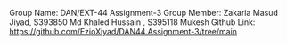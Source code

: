 Group Name: DAN/EXT-44
Assignment-3
Group Member: Zakaria Masud Jiyad, S393850
              Md Khaled Hussain , S395118
              Mukesh
Github Link: https://github.com/EzioXiyad/DAN44.Assignment-3/tree/main
